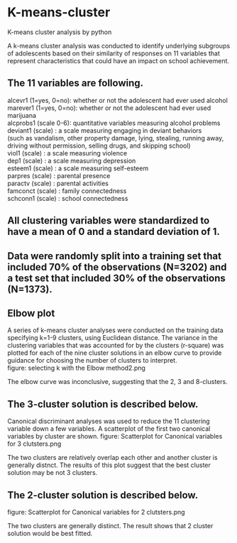 # K-means-cluster
K-means cluster analysis by python

A k-means cluster analysis was conducted to identify underlying subgroups of adolescents based on their similarity of responses on 11 variables that represent characteristics that could have an impact on school achievement. 

## The 11 variables are following.
alcevr1 (1=yes, 0=no): whether or not the adolescent had ever used alcohol    
marever1 (1=yes, 0=no): whether or not the adolescent had ever used marijuana   
alcprobs1 (scale 0-6): quantitative variables measuring alcohol problems   
deviant1 (scale) : a scale measuring engaging in deviant behaviors     
(such as vandalism, other property damage, lying, stealing, running away, driving without permission, selling drugs, and skipping school)    
viol1 (scale) : a scale measuring violence   
dep1 (scale) : a scale measuring depression   
esteem1 (scale) : a scale measuring self-esteem   
parpres (scale) : parental presence   
paractv (scale) : parental activities   
famconct (scale) : family connectedness   
schconn1 (scale) : school connectedness   

##  All clustering variables were standardized to have a mean of 0 and a standard deviation of 1.

##  Data were randomly split into a training set that included 70% of the observations (N=3202) and a test set that included 30% of the observations (N=1373). 

## Elbow plot  
A series of k-means cluster analyses were conducted on the training data specifying k=1-9 clusters, using Euclidean distance. 
The variance in the clustering variables that was accounted for by the clusters (r-square) was plotted for each of the nine cluster solutions in an elbow curve to provide guidance for choosing the number of clusters to interpret.   
figure: selecting k with the Elbow method2.png

The elbow curve was inconclusive, suggesting that the 2, 3 and 8-clusters. 

## The 3-cluster solution is described below.
Canonical discriminant analyses was used to reduce the 11 clustering variable down a few variables.
A scatterplot of the first two canonical variables by cluster are shown.
figure: Scatterplot for Canonical variables for 3 clutsters.png

The two clusters are relatively overlap each other and another cluster is generally distnct. The results of this plot suggest that the best cluster solution may be not 3 clusters. 

## The 2-cluster solution is described below.
figure: Scatterplot for Canonical variables for 2 clutsters.png

The two clusters are generally distinct. The result shows that 2 cluster solution would be best fitted.  

